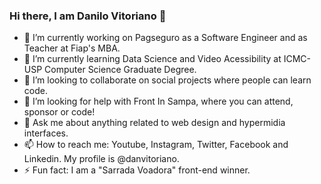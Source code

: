 ### Hi there, I am Danilo Vitoriano 👋


- 🔭 I’m currently working on Pagseguro as a Software Engineer and as Teacher at Fiap's MBA.
- 🌱 I’m currently learning Data Science and Video Acessibility at ICMC-USP Computer Science Graduate Degree.
- 👯 I’m looking to collaborate on social projects where people can learn code.
- 🤔 I’m looking for help with Front In Sampa, where you can attend, sponsor or code!
- 💬 Ask me about anything related to web design and hypermidia interfaces.
- 📫 How to reach me: Youtube, Instagram, Twitter, Facebook and Linkedin. My profile is @danvitoriano.
- ⚡ Fun fact: I am a "Sarrada Voadora" front-end winner.
